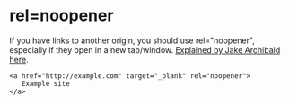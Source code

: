 # rel=noopener

If you have links to another origin, you should use rel="noopener", especially if they open in a new tab/window. [Explained by Jake Archibald here](https://jakearchibald.com/2016/performance-benefits-of-rel-noopener/).

```
<a href="http://example.com" target="_blank" rel="noopener">
   Example site
</a>
```
